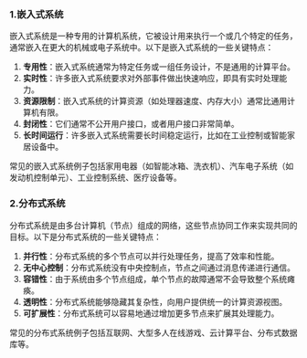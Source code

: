 ### 1.嵌入式系统

嵌入式系统是一种专用的计算机系统，它被设计用来执行一个或几个特定的任务，通常嵌入在更大的机械或电子系统中。以下是嵌入式系统的一些关键特点：

1. **专用性**：嵌入式系统通常为特定任务或一组任务设计，不是通用的计算平台。
2. **实时性**：许多嵌入式系统要求对外部事件做出快速响应，即具有实时处理能力。
3. **资源限制**：嵌入式系统的计算资源（如处理器速度、内存大小）通常比通用计算机有限。
4. **封闭性**：它们通常不公开用户接口，或者用户接口非常简单。
5. **长时间运行**：许多嵌入式系统需要长时间稳定运行，比如在工业控制或智能家居设备中。

常见的嵌入式系统例子包括家用电器（如智能冰箱、洗衣机）、汽车电子系统（如发动机控制单元）、工业控制系统、医疗设备等。

### 2.分布式系统

分布式系统是由多台计算机（节点）组成的网络，这些节点协同工作来实现共同的目标。以下是分布式系统的一些关键特点：

1. **并行性**：分布式系统的多个节点可以并行处理任务，提高了效率和性能。
2. **无中心控制**：分布式系统没有中央控制点，节点之间通过消息传递进行通信。
3. **容错性**：由于系统由多个节点组成，单个节点的故障通常不会导致整个系统瘫痪。
4. **透明性**：分布式系统能够隐藏其复杂性，向用户提供统一的计算资源视图。
5. **可扩展性**：分布式系统可以容易地通过增加更多节点来扩展其处理能力。

常见的分布式系统例子包括互联网、大型多人在线游戏、云计算平台、分布式数据库等。